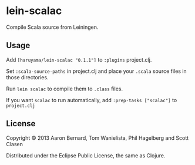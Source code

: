 # lein-scalac

Compile Scala source from Leiningen.

## Usage

Add `[haruyama/lein-scalac "0.1.1"]` to `:plugins` project.clj.

Set `:scala-source-paths` in project.clj and place your `.scala`
source files in those directories.

Run `lein scalac` to compile them to `.class` files.

If you want `scalac` to run automatically, add `:prep-tasks ["scalac"]`
to `project.clj`

## License

Copyright © 2013 Aaron Bernard, Tom Wanielista, Phil Hagelberg and Scott Clasen

Distributed under the Eclipse Public License, the same as Clojure.
